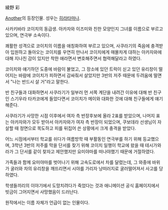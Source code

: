 綾野 彩  

[Another](Another.md)의 등장인물. 성우는 [히라타마나](%ED%9E%88%EB%9D%BC%ED%83%80%20%EB%A7%88%EB%82%98.md).

사카키바라 코이치의 동급생. 아카자와 이즈미와 친한 모양인지 그녀를 이름으로 부르고 있으며, 연극부 소속이다.  

쾌활한 성격으로 코이치의 이름을 애칭화하여 부르고 있으며, 사쿠라기의 죽음에 충격받아 입원하고 돌아오는 코이치를 우연히 만나서 코이치에게
매몰차게 대하는 아카자와에 대해 지나친 감이 있지만 착한 애라면서 변호해주면서 협력해달라고 하였다.  

코이치와 얘기하던 도중에 바람이 불었고, 그 장소에 있던 트럭이 싣고 있던 유리창이 떨어지는 바람에 코이치가 피하면서 감싸줘서 살았지만
3반의 저주 때문에 두려움에 떨면서 "나는 반드시 살 거"라고 말한다.  

반 친구들과 대화하면서 사쿠라기가 일부러 먼 서쪽 계단을 내려간 이유에 대해 반 친구인 스기우라 타카코에게 들었다면서 코이치가 메이와 대화한
것에 대해 친구들에게 얘기해준다.  

사쿠라기가 사망한 시점 이후에서 여자 측 반장후보에 올라 2표를 받았으며, 나머지 표는 아카자와가 모두 받아서 아카자와가 여자 측 반장이
되었으며, 쿠보데라 선생님이 자살할 때 정면으로 목도하고 피를 뒤집어 쓴 상황에서 크게 충격을 받았다.  

어느 시점에서부터 학교를 쉬다가 여름방학 때 부활동인 연극부를 하기 위해 등교했으며, 3학년 3반의 저주를 막을 단서를 찾기 위해 코이치
일행이 학교에 왔을 때 테시가와라가 그 단서를 같이 찾자고 제안했지만 요미야마를 떠나야했기 때문에 거절하였다.  

가족들과 함께 요미야마를 벗어나기 위해 고속도로에서 차를 달렸는데, 그 와중에 바위가 굴러와 차의 유리창을 깨뜨리면서 시야를 가리자
낭떠러지로 굴러떨어져서 사고를 당하였다.  

학생들끼리의 이야기에서 도망치려다가 죽었다는 것과 애니메이션 공식 홈페이지에서 빗금이 그어지면서 사망했음이 드러난다.  

원작에서는 이름 자체가 언급이 없는 인물이다.  

